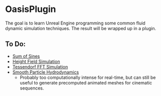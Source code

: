 OasisPlugin
===========
 The goal is to learn Unreal Engine programming some common fluid dynamic simulation techniques. The result will be wrapped up in a plugin.
 ## To Do:
 * [Sum of Sines](http://http.developer.nvidia.com/GPUGems/gpugems_ch01.html)
 * [Height Field Simulation](http://matthias-mueller-fischer.ch/talks/GDC2008.pdf)
 * [Tessendorf FFT Simulation](http://graphics.ucsd.edu/courses/rendering/2005/jdewall/tessendorf.pdf)
 * [Smooth Particle Hydrodynamics](https://software.intel.com/en-us/articles/fluid-simulation-for-video-games-part-15/)
   * Probably too computationally intense for real-time, but can still be useful to generate precomputed animated meshes for cinematic sequences.
 
